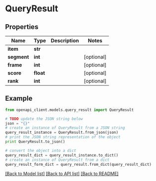 # QueryResult


## Properties
Name | Type | Description | Notes
------------ | ------------- | ------------- | -------------
**item** | **str** |  | 
**segment** | **int** |  | [optional] 
**frame** | **int** |  | [optional] 
**score** | **float** |  | [optional] 
**rank** | **int** |  | [optional] 

## Example

```python
from openapi_client.models.query_result import QueryResult

# TODO update the JSON string below
json = "{}"
# create an instance of QueryResult from a JSON string
query_result_instance = QueryResult.from_json(json)
# print the JSON string representation of the object
print QueryResult.to_json()

# convert the object into a dict
query_result_dict = query_result_instance.to_dict()
# create an instance of QueryResult from a dict
query_result_form_dict = query_result.from_dict(query_result_dict)
```
[[Back to Model list]](../README.md#documentation-for-models) [[Back to API list]](../README.md#documentation-for-api-endpoints) [[Back to README]](../README.md)



